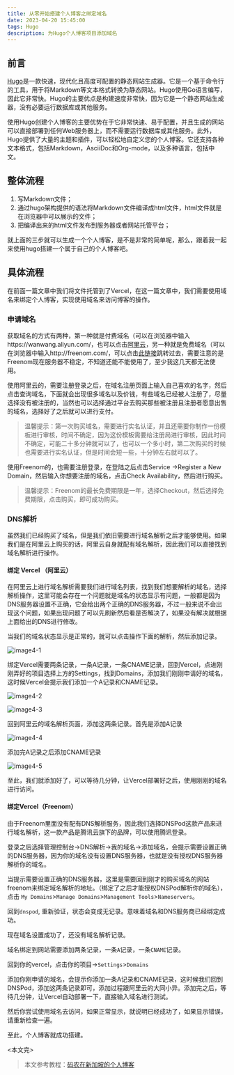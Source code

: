 ```yaml
---
title: 从零开始搭建个人博客之绑定域名
date: 2023-04-20 15:45:00
tags: Hugo
description: 为Hugo个人博客项目添加域名
---
```


## 前言

[Hugo](https://gohugo.io/)是一款快速，现代化且高度可配置的静态网站生成器。它是一个基于命令行的工具，用于将Markdown等文本格式转换为静态网站。Hugo使用Go语言编写，因此它非常快。Hugo的主要优点是构建速度非常快，因为它是一个静态网站生成器，没有必要运行数据库或其他服务。

使用Hugo创建个人博客的主要优势在于它非常快速、易于配置，并且生成的网站可以直接部署到任何Web服务器上，而不需要运行数据库或其他服务。此外，Hugo提供了大量的主题和插件，可以轻松地自定义您的个人博客。它还支持各种文本格式，包括Markdown，AsciiDoc和Org-mode，以及多种语言，包括中文。

## 整体流程



1. 写Markdown文件；
2. 通过hugo架构提供的语法将Markdown文件编译成html文件，html文件就是在浏览器中可以展示的文件；
3. 把编译出来的html文件发布到服务器或者网站托管平台；

就上面的三步就可以生成一个个人博客，是不是非常的简单呢，那么，跟着我一起来使用hugo搭建一个属于自己的个人博客吧。

## 具体流程

在前面一篇文章中我们将文件托管到了Vercel，在这一篇文章中，我们需要使用域名来绑定个人博客，实现使用域名来访问博客的操作。

### 申请域名

获取域名的方式有两种，第一种就是付费域名（可以在浏览器中输入https://wanwang.aliyun.com/，也可以点击[阿里云](https://wanwang.aliyun.com/)，另一种就是免费域名（可以在浏览器中输入http://freenom.com/，可以点击[此链接](http://freenom.com/)跳转过去，需要注意的是Freenom现在服务器不稳定，不知道还能不能使用了，至少我这几天都无法使用。

使用阿里云的，需要注册登录之后，在域名注册页面上输入自己喜欢的名字，然后点击查询域名，下面就会出现很多域名以及价钱，有些域名已经被人注册了，尽量选择没有被注册的，当然也可以选择通过平台去购买那些被注册且注册者愿意出售的域名，选择好了之后就可以进行支付。

> 温馨提示：第一次购买域名，需要进行实名认证，并且还需要你制作一份模板进行审核，时间不确定，因为这份模板需要给注册局进行审核，因此时间不确定，可能二十多分钟就可以了，也可以一个多小时，第二次购买的时候也需要进行实名认证，但是时间会短一些，十分钟左右就可以了。

使用Freenom的，也需要注册登录，在登陆之后点击Service ->Register a New Domain，然后输入你想要注册的域名，点击Check Availability，然后进行购买。

> 温馨提示：Freenom的最长免费期限是一年，选择Checkout，然后选择免费期限，点击购买，即可成功购买。

### DNS解析

虽然我们已经购买了域名，但是我们依旧需要进行域名解析之后才能够使用。如果我们是在阿里云上购买的话，阿里云自身就配有域名解析，因此我们可以直接找到域名解析进行操作。

#### 绑定 Vercel （阿里云）

在阿里云上进行域名解析需要我们进行域名列表，找到我们想要解析的域名，选择解析操作，这里可能会存在一个问题就是域名的状态显示有问题，一般都是因为DNS服务器设置不正确，它会给出两个正确的DNS服务器，不过一般来说不会出现这个问题，如果出现问题了可以先刷新然后看是否解决了，如果没有解决就根据上面给出的DNS进行修改。

当我们的域名状态显示是正常的，就可以点击操作下面的解析，然后添加记录。

![image4-1](https://cdn.jsdelivr.net/gh/qichenxiaoni/Picture-warehouse@main/img/image4-1.png)

绑定Vercel需要两条记录，一条A记录，一条CNAME记录，回到Vercel，点进刚刚弄好的项目选择上方的Settings，找到Domains，添加我们刚刚申请好的域名，这时候Vercel会提示我们添加一个A记录和CNAME记录。

![image4-2](https://cdn.jsdelivr.net/gh/qichenxiaoni/Picture-warehouse@main/img/image4-2.png)

![image4-3](https://cdn.jsdelivr.net/gh/qichenxiaoni/Picture-warehouse@main/img/image4-3.png)

回到阿里云的域名解析页面，添加这两条记录。首先是添加A记录

![image4-4](https://cdn.jsdelivr.net/gh/qichenxiaoni/Picture-warehouse@main/img/image4-4.png)

添加完A记录之后添加CNAME记录

![image4-5](https://cdn.jsdelivr.net/gh/qichenxiaoni/Picture-warehouse@main/img/image4-5.png)

至此，我们就添加好了，可以等待几分钟，让Vercel部署好之后，使用刚刚的域名进行访问。

#### 绑定Vercel（Freenom）

由于Freenom里面没有配有DNS解析服务，因此我们选择DNSPod这款产品来进行域名解析，这一款产品是腾讯云旗下的品牌，可以使用腾讯登录。

登录之后选择管理控制台->DNS解析->我的域名->添加域名，会提示需要设置正确的DNS服务器，因为你的域名没有设置DNS服务器，也就是没有授权DNS服务器解析你的域名。

当提示需要设置正确的DNS服务器，这里是需要回到刚才的购买域名的网站freenom来绑定域名解析的地址。（绑定了之后才能授权DNSPod解析你的域名），点击 `My Domains`>`Manage Domains`>`Management Tools`>`Nameservers`。

回到`dnspod`, 重新验证，状态会变成无记录。意味着域名和DNS服务商已经绑定成功。

现在域名设置成功了，还没有域名解析记录。

域名绑定到网站需要添加两条记录，一条`A`记录，一条`CNAME`记录。

回到你的vercel，点击你的项目->`Settings`>`Domains`

添加你刚申请的域名，会提示你添加一条A记录和CNAME记录，这时候我们回到DNSPod，添加这两条记录即可，添加过程跟阿里云的大同小异。添加完之后，等待几分钟，让Vercel自动部署一下，直接输入域名进行测试。

然后你尝试使用域名去访问，如果正常显示，就说明已经成功了，如果显示错误，请重新检查一遍。

至此，个人博客就成功搭建。



<本文完>



> 本文参考教程：[码农在新加坡的个人博客](https://www.leftpocket.cn/post/hugo/hugo_dns/)